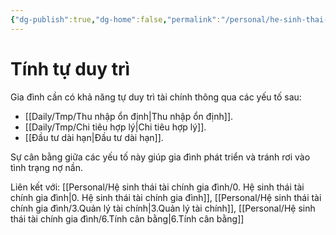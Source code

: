 ```yaml
---
{"dg-publish":true,"dg-home":false,"permalink":"/personal/he-sinh-thai-tai-chinh-gia-dinh/5-tinh-tu-duy-tri/","dgPassFrontmatter":true,"noteIcon":"","updated":"2025-01-14T22:28:24.243+07:00"}
---
```


# Tính tự duy trì

Gia đình cần có khả năng tự duy trì tài chính thông qua các yếu tố sau:

- [[Daily/Tmp/Thu nhập ổn định\|Thu nhập ổn định]].
- [[Daily/Tmp/Chi tiêu hợp lý\|Chi tiêu hợp lý]].
- [[Đầu tư dài hạn\|Đầu tư dài hạn]].

Sự cân bằng giữa các yếu tố này giúp gia đình phát triển và tránh rơi vào tình trạng nợ nần.

Liên kết với: [[Personal/Hệ sinh thái tài chính gia đình/0. Hệ sinh thái tài chính gia đình\|0. Hệ sinh thái tài chính gia đình]], [[Personal/Hệ sinh thái tài chính gia đình/3.Quản lý tài chính\|3.Quản lý tài chính]], [[Personal/Hệ sinh thái tài chính gia đình/6.Tính cân bằng\|6.Tính cân bằng]]